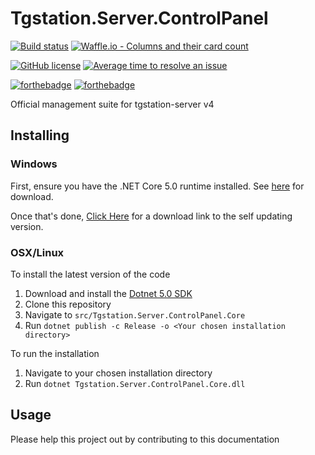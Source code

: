 # Tgstation.Server.ControlPanel

[![Build status](https://ci.appveyor.com/api/projects/status/gl54ng7129t4o5ca/branch/master?svg=true)](https://ci.appveyor.com/project/Cyberboss/Tgstation.Server.ControlPanel/branch/master) [![Waffle.io - Columns and their card count](https://badge.waffle.io/tgstation/Tgstation.Server.ControlPanel.svg?columns=all)](https://waffle.io/tgstation/Tgstation.Server.ControlPanel)

[![GitHub license](https://img.shields.io/github/license/tgstation/Tgstation.Server.ControlPanel.svg)](https://github.com/tgstation/Tgstation.Server.ControlPanel/blob/master/LICENSE) [![Average time to resolve an issue](http://isitmaintained.com/badge/resolution/tgstation/Tgstation.Server.ControlPanel.svg)](http://isitmaintained.com/project/tgstation/Tgstation.Server.ControlPanel "Average time to resolve an issue")

[![forthebadge](http://forthebadge.com/images/badges/made-with-c-sharp.svg)](http://forthebadge.com) [![forthebadge](http://forthebadge.com/images/badges/60-percent-of-the-time-works-every-time.svg)](http://forthebadge.com)

Official management suite for tgstation-server v4

## Installing

### Windows

First, ensure you have the .NET Core 5.0 runtime installed. See [here](https://dotnet.microsoft.com/download/dotnet-core/current/runtime) for download.

Once that's done, [Click Here](https://github.com/tgstation/Tgstation.Server.ControlPanel/releases/latest) for a download link to the self updating version.

### OSX/Linux

To install the latest version of the code

1. Download and install the [Dotnet 5.0 SDK](https://dotnet.microsoft.com/download/dotnet/5.0)
1. Clone this repository
1. Navigate to `src/Tgstation.Server.ControlPanel.Core`
1. Run `dotnet publish -c Release -o <Your chosen installation directory>`

To run the installation

1. Navigate to your chosen installation directory
2. Run `dotnet Tgstation.Server.ControlPanel.Core.dll`

## Usage

Please help this project out by contributing to this documentation
